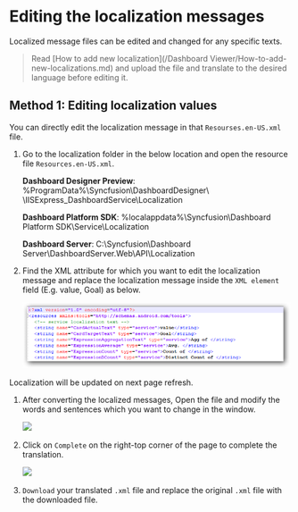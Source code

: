 # Editing the localization messages

Localized message files can be edited and changed for any specific texts.

> Read [How to add new localization](/Dashboard Viewer/How-to-add-new-localizations.md) and upload the file and translate to the desired language before editing it.

## Method 1: Editing localization values

You can directly edit the localization message in that `Resourses.en-US.xml` file.

1.	Go to the localization folder in the below location and open the resource file `Resources.en-US.xml`.

    **Dashboard Designer Preview**: %ProgramData%\Syncfusion\DashboardDesigner\                                                  <Dashboard Version>\IISExpress_DashboardService\Localization

    **Dashboard Platform SDK**: %localappdata%\Syncfusion\Dashboard Platform SDK\Service\Localization

    **Dashboard Server**: C:\Syncfusion\Dashboard Server\DashboardServer.Web\API\Localization

1.	Find the XML attribute for which you want to edit the localization message and replace the localization message inside the `XML element` field (E.g. value, Goal) as below.

    ![](Images/MK3.png)

Localization will be updated on next page refresh.

1. After converting the localized messages, Open the file and modify the words and sentences which you want to change in the window.

    ![](Images/GTK5.png)

2.  Click on `Complete` on the right-top corner of the page to complete the translation.

    ![](Images/GTK6.png)

3. `Download` your translated `.xml` file and replace the original `.xml` file with the downloaded file.    
